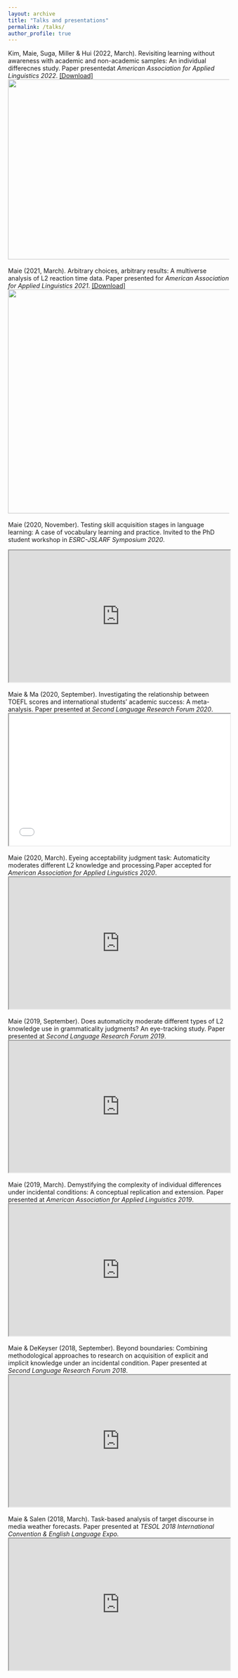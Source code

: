 ```yaml
---
layout: archive
title: "Talks and presentations"
permalink: /talks/
author_profile: true
---
```

Kim, Maie, Suga, Miller & Hui (2022, March). Revisiting learning without awareness with academic and non-academic samples: An individual differecnes study. Paper presentedat <i>American Association for Applied Linguistics 2022</i>. [[Download]](https://github.com/maieryo/research/blob/presentations/KimEtAlAAAL2022.pdf)
<br>
<img src="https://github.com/maieryo/maieryo.github.io/blob/master/_talks/KimEtAl2022.png" width="730" height="410">
<br>
<br>
Maie (2021, March). Arbitrary choices, arbitrary results: A multiverse analysis of L2 reaction time data. Paper presented for <i>American Association for Applied Linguistics 2021</i>. [[Download]](https://github.com/maieryo/research/blob/presentations/MaieAAAL2021v2.pdf)
<img src="https://github.com/maieryo/maieryo.github.io/blob/master/_talks/MaieAAAL2021.png" width="730" height="510">
<br>
<br>
Maie (2020, November). Testing skill acquisition stages in language learning: A case of vocabulary learning and practice. Invited to the PhD student workshop in <i>ESRC-JSLARF Symposium 2020</i>.
<br>
<iframe src="https://drive.google.com/file/d/13rKgl497NzSKkWriMZDma6yRYgA7n4uM/view?usp=share_link" width="100%" height="300"></iframe>
<br>
<br>
Maie & Ma (2020, September). Investigating the relationship between TOEFL scores and international students’ academic success: A meta-analysis. Paper presented at <i>Second Language Research Forum 2020</i>.
<iframe src="[https://drive.google.com/file/d/1tJQnCg4GGiE5dGfl0KD3-VufS96GVh_q/view?usp=sharing](https://github.com/maieryo/maieryo.github.io/blob/master/_talks/MaieAAAL2021.png)" width="100%" height="300"></iframe>
<br>
<br>
Maie (2020, March). Eyeing acceptability judgment task: Automaticity moderates different L2 knowledge and processing.Paper accepted for <i>American Association for Applied Linguistics 2020</i>.
<br>
<iframe src="https://drive.google.com/file/d/1XYbYHSiXCwOXTPWUHc4yn-w4AjN9v6Tk/view?usp=sharing" width="100%" height="300"></iframe>
<br>
<br>
Maie (2019, September). Does automaticity moderate different types of L2 knowledge use in grammaticality judgments? An eye-tracking study. Paper presented at <i>Second Language Research Forum 2019</i>.
<br>
<iframe src="https://drive.google.com/file/d/1t198TWe7Foc7ydKvw207Ks_gboihZmER/view?usp=sharing" width="100%" height="300"></iframe>
<br>
<br>
Maie (2019, March). Demystifying the complexity of individual differences under incidental conditions: A conceptual replication and extension. Paper presented at <i>American Association for Applied Linguistics 2019</i>.
<br>
<iframe src="https://drive.google.com/file/d/1N4yhT31C-R50d4DHeNDqp_1fEU9R3kB_/view?usp=sharing" width="100%" height="300"></iframe>
<br>
<br>
Maie & DeKeyser (2018, September). Beyond boundaries: Combining methodological approaches to research on acquisition of explicit and implicit knowledge under an incidental condition. Paper presented at <i>Second Language Research Forum 2018</i>. 
<br>
<iframe src="https://drive.google.com/file/d/1IXsrRiQpQ4Xnz748il_q65nULi7WAJin/view?usp=sharing" width="100%" height="300"></iframe>
<br>
<br>
Maie & Salen (2018, March). Task-based analysis of target discourse in media weather forecasts. Paper presented at <i>TESOL 2018 International Convention & English Language Expo.</i>
<br>
<iframe src="https://drive.google.com/file/d/1JQfz4Dm_taJjJ_Px_FKmiZfpwEpkOs6m/view?usp=sharing" width="100%" height="300"></iframe>
<br>
<br>
